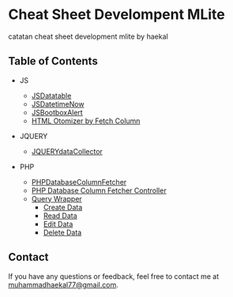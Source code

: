 # Cheat Sheet Develompent MLite

catatan cheat sheet development mlite by haekal

## Table of Contents
- JS<br>
  - [JSDatatable](https://github.com/hcalldee/mycheatsheet/blob/main/jsCS.md#jsdatatable)
  - [JSDatetimeNow](https://github.com/hcalldee/mycheatsheet/blob/main/jsCS.md#datetimenow)
  - [JSBootboxAlert](https://github.com/hcalldee/mycheatsheet/blob/main/jsCS.md#bootbox)
  - [HTML Otomizer by Fetch Column](https://github.com/hcalldee/mycheatsheet/blob/main/jsCS.md#buat_html_otomatis_dari_fetch_db)
  
- JQUERY<br>
  - [JQUERYdataCollector](https://github.com/hcalldee/mycheatsheet/blob/main/jqCS.md)
- PHP <br>
  - [PHPDatabaseColumnFetcher](https://github.com/hcalldee/mycheatsheet/blob/main/PHPCS.md#database_column_fetch)
  - [PHP Database Column Fetcher Controller](https://github.com/hcalldee/mycheatsheet/blob/main/PHPCS.md#controller_fetch_column_db)
  - [Query Wrapper](https://github.com/hcalldee/mycheatsheet/blob/main/PHPCS.md#query_wraper_crud)
    - [Create Data](https://github.com/hcalldee/mycheatsheet/blob/main/PHPCS.md#create_data)
    - [Read Data](https://github.com/hcalldee/mycheatsheet/blob/main/PHPCS.md#read_data)
    - [Edit Data](https://github.com/hcalldee/mycheatsheet/blob/main/PHPCS.md#edit_data)
    - [Delete Data](https://github.com/hcalldee/mycheatsheet/blob/main/PHPCS.md#delete_data)
  

## Contact

If you have any questions or feedback, feel free to contact me at [muhammadhaekal77@gmail.com](mailto:muhammadhaekal77@gmail.com).



